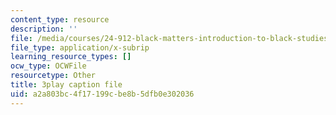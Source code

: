 ```yaml
---
content_type: resource
description: ''
file: /media/courses/24-912-black-matters-introduction-to-black-studies-spring-2017/a2a803bc4f17199cbe8b5dfb0e302036_oIp0_rAEMIs.srt
file_type: application/x-subrip
learning_resource_types: []
ocw_type: OCWFile
resourcetype: Other
title: 3play caption file
uid: a2a803bc-4f17-199c-be8b-5dfb0e302036
---
```

